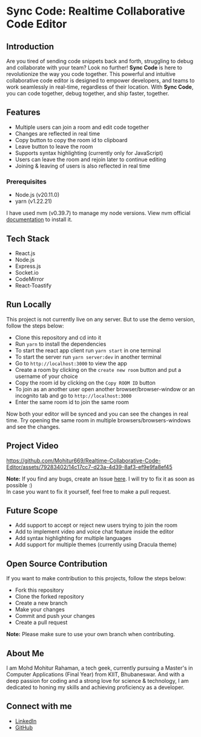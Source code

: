 # Sync Code: Realtime Collaborative Code Editor

## Introduction
Are you tired of sending code snippets back and forth, struggling to debug and collaborate with your team? Look no further! **Sync Code** is here to revolutionize the way you code together. This powerful and intuitive collaborative code editor is designed to empower developers, and teams to work seamlessly in real-time, regardless of their location. With **Sync Code**, you can code together, debug together, and ship faster, together.

## Features
- Multiple users can join a room and edit code together
- Changes are reflected in real time
- Copy button to copy the room id to clipboard
- Leave button to leave the room
- Supports syntax highlighting (currently only for JavaScript)
- Users can leave the room and rejoin later to continue editing
- Joining & leaving of users is also reflected in real time

### Prerequisites
- Node.js (v20.11.0)
- yarn (v1.22.21)

I have used nvm (v0.39.7) to manage my node versions. View nvm official [documentation](https://github.com/nvm-sh/nvm) to install it.

## Tech Stack
- React.js
- Node.js
- Express.js
- Socket.io
- CodeMirror
- React-Toastify

## Run Locally
This project is not currently live on any server. But to use the demo version, follow the steps below:
- Clone this repository and cd into it
- Run `yarn` to install the dependencies
- To start the react app client run `yarn start` in one terminal
- To start the server run `yarn server:dev` in another terminal
- Go to `http://localhost:3000` to view the app
- Create a room by clicking on the `create new room` button and put a username of your choice
- Copy the room id by clicking on the `Copy ROOM ID` button
- To join as an another user open another browser/browser-window or an incognito tab and go to `http://localhost:3000`
- Enter the same room id to join the same room

Now both your editor will be synced and you can see the changes in real time. Try opening the same room in multiple browsers/browsers-windows and see the changes.

## Project Video
https://github.com/Mohitur669/Realtime-Collaborative-Code-Editor/assets/79283402/14c17cc7-d23a-4d39-8af3-ef9e9fa8ef45

**Note:** If you find any bugs, create an Issue [here](https://github.com/Mohitur669/Realtime-Collaborative-Code-Editor/issues). I will try to fix it as soon as possible :) <br>
In case you want to fix it yourself, feel free to make a pull request.

## Future Scope
- Add support to accept or reject new users trying to join the room
- Add to implement video and voice chat feature inside the editor
- Add syntax highlighting for multiple languages
- Add support for multiple themes (currently using Dracula theme)

## Open Source Contribution
If you want to make contribution to this projects, follow the steps below:
- Fork this repository
- Clone the forked repository
- Create a new branch
- Make your changes
- Commit and push your changes
- Create a pull request

**Note:** Please make sure to use your own branch when contributing.

## About Me
I am Mohd Mohitur Rahaman, a tech geek, currently pursuing a Master's in Computer Applications (Final Year) from KIIT, Bhubaneswar. And with a deep passion for coding and a strong love for science & technology, I am dedicated to honing my skills and achieving proficiency as a developer.

## Connect with me
- [LinkedIn](https://www.linkedin.com/in/mohitur02/)
- [GitHub](https://www.github.com/Mohitur669/)